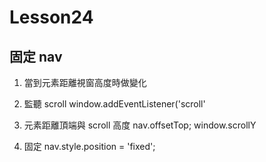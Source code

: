 # Lesson24

## 固定 nav

1. 當到元素距離視窗高度時做變化

2. 監聽 scroll
   window.addEventListener('scroll'

3. 元素距離頂端與 scroll 高度
   nav.offsetTop;
   window.scrollY

4. 固定
   nav.style.position = 'fixed';
